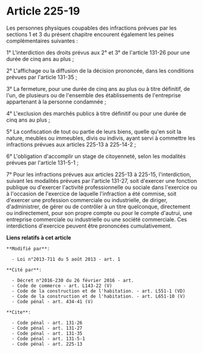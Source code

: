# Article 225-19

Les personnes physiques coupables des infractions prévues par les sections 1 et 3 du présent chapitre encourent également les
peines complémentaires suivantes : 

1° L'interdiction des droits prévus aux 2° et 3° de l'article 131-26 pour une durée de cinq ans au plus ; 

2° L'affichage ou la diffusion de la décision prononcée, dans les conditions prévues par l'article 131-35 ; 

3° La fermeture, pour une durée de cinq ans au plus ou à titre définitif, de l'un, de plusieurs ou de l'ensemble des
établissements de l'entreprise appartenant à la personne condamnée ; 

4° L'exclusion des marchés publics à titre définitif ou pour une durée de cinq ans au plus ; 

5° La confiscation de tout ou partie de leurs biens, quelle qu'en soit la nature, meubles ou immeubles, divis ou indivis,
ayant servi à commettre les infractions prévues aux articles 225-13 à 225-14-2 ; 

6° L'obligation d'accomplir un stage de citoyenneté, selon les modalités prévues par l'article 131-5-1 ; 

7° Pour les infractions prévues aux articles 225-13 à 225-15, l'interdiction, suivant les modalités prévues par l'article
131-27, soit d'exercer une fonction publique ou d'exercer l'activité professionnelle ou sociale dans l'exercice ou à
l'occasion de l'exercice de laquelle l'infraction a été commise, soit d'exercer une profession commerciale ou industrielle,
de diriger, d'administrer, de gérer ou de contrôler à un titre quelconque, directement ou indirectement, pour son propre
compte ou pour le compte d'autrui, une entreprise commerciale ou industrielle ou une société commerciale. Ces interdictions
d'exercice peuvent être prononcées cumulativement.

**Liens relatifs à cet article**

	**Modifié par**:

	  - Loi n°2013-711 du 5 août 2013 - art. 1

	**Cité par**:

	  - Décret n°2016-230 du 26 février 2016 - art.
	  - Code de commerce - art. L143-22 (V)
	  - Code de la construction et de l'habitation. - art. L551-1 (VD)
	  - Code de la construction et de l'habitation. - art. L651-10 (V)
	  - Code pénal - art. 434-41 (V)

	**Cite**:

	  - Code pénal - art. 131-26
	  - Code pénal - art. 131-27
	  - Code pénal - art. 131-35
	  - Code pénal - art. 131-5-1
	  - Code pénal - art. 225-13

